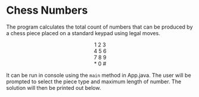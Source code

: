 # Chess Numbers

The program calculates the total count of numbers that can be produced by a chess piece placed on a standard keypad using legal moves.
<p align="center">
1 2 3<br>
4 5 6<br>
7 8 9<br>
* 0 #<br>
</p>

It can be run in console using the ```main``` method in App.java. The user will be prompted to select the piece type and maximum length of number. The solution will then be printed out below.
